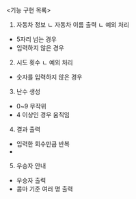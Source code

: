 
<기능 구현 목룍>

1) 자동차 정보
ㄴ 자동차 이름 출력
ㄴ 예외 처리 
- 5자리 넘는 경우
- 입력하지 않은 경우

2) 시도 횟수
ㄴ 예외 처리
- 숫자를 입력하지 않은 경우

3) 난수 생성
- 0~9 무작위
- 4 이상인 경우 움직임

4) 결과 출력
- 입력한 회수만큼 반복
- 
5) 우승자 안내
- 우승자 출력
- 콤마 기준 여러 명 출력